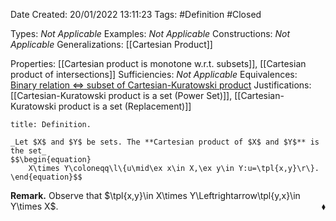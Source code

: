 <div class="topSpace"></div>

Date Created: 20/01/2022 13:11:23
Tags: #Definition #Closed

Types: _Not Applicable_
Examples: _Not Applicable_ 
Constructions: _Not Applicable_
Generalizations: [[Cartesian Product]]

Properties: [[Cartesian product is monotone w.r.t. subsets]], [[Cartesian product of intersections]]
Sufficiencies: _Not Applicable_
Equivalences: [Binary relation $\Leftrightarrow$ subset of Cartesian-Kuratowski product](Binary%20relation%20iff%20subset%20of%20Cartesian-Kuratowski%20product.md)
Justifications: [[Cartesian-Kuratowski product is a set (Power Set)]], [[Cartesian-Kuratowski product is a set (Replacement)]]

``` ad-Definition
title: Definition.

_Let $X$ and $Y$ be sets. The **Cartesian product of $X$ and $Y$** is the set_
$$\begin{equation}
    X\times Y\coloneqq\l\{u\mid\ex x\in X,\ex y\in Y:u=\tpl{x,y}\r\}.
\end{equation}$$

```

**Remark.** Observe that $\tpl{x,y}\in X\times Y\Leftrightarrow\tpl{y,x}\in Y\times X$.<span style="float:right;">$\blacklozenge$</span>
